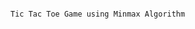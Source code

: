                                                                                                              Tic Tac Toe Game using Minmax Algorithm
